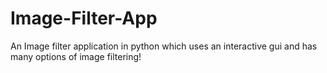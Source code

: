 # Image-Filter-App
An Image filter application in python which uses an interactive gui and has many options of image filtering!
